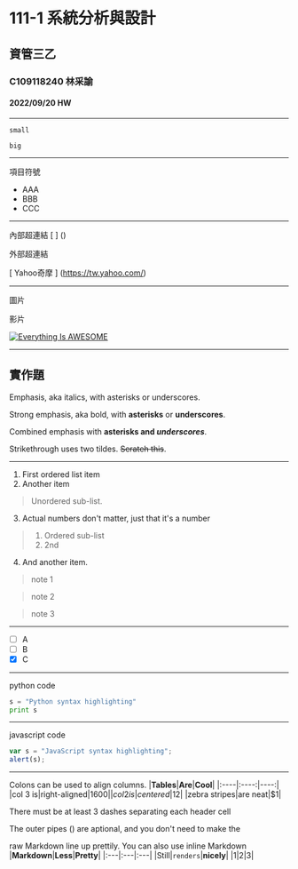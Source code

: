 # 111-1 系統分析與設計
## 資管三乙
### C109118240 林采諭
#### 2022/09/20 HW

---

`small`

```
big
```

---

項目符號
* AAA
* BBB
* CCC

---

內部超連結
[ ] ()

外部超連結

[ Yahoo奇摩 ] (https://tw.yahoo.com/)

---

圖片



影片

[![Everything Is AWESOME](https://img.youtube.com/vi/StTqXEQ2l-Y/0.jpg)](https://www.youtube.com/watch?v=StTqXEQ2l-Y "Everything Is AWESOME")

----
## 實作題

Emphasis, aka italics, with asterisks or underscores.

Strong emphasis, aka bold, with **asterisks** or **underscores**.

Combined emphasis with **asterisks and *underscores***.

Strikethrough uses two tildes. ~~Serateh this~~.

---

1. First ordered list item
2. Another item
>Unordered sub-list.
3. Actual numbers don't matter, just that it's a number
>1. Ordered sub-list
>2. 2nd
4. And another item.

>note 1

>note 2

>note 3

---

- [ ] A
- [ ] B
- [X] C

---

python code
```python
s = "Python syntax highlighting"
print s
```

---

javascript code
```js
var s = "JavaScript syntax highlighting";
alert(s);
```

---

Colons can be used to align columns.
|**Tables**|**Are**|**Cool**|
|:----|:----:|----:|
|col 3 is|right-aligned|$1600|
|col 2 is|centered|$12|
|zebra stripes|are neat|$1|

There must be at least 3 dashes separating each header cell

The outer pipes () are aptional, and you don't need to make the

raw Markdown line up prettily. You can also use inline Markdown
|**Markdown**|**Less**|**Pretty**|
|:---|:---|:---|
|Still|`renders`|**nicely**|
|1|2|3|
